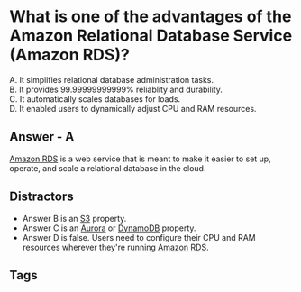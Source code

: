 # What is one of the advantages of the Amazon Relational Database Service (Amazon RDS)?

A. It simplifies relational database administration tasks.  
B. It provides 99.99999999999% reliablity and durability.  
C. It automatically scales databases for loads.  
D. It enabled users to dynamically adjust CPU and RAM resources.  

## Answer - A
[Amazon RDS](./202309120141) is a web service that is meant to make it easier to set up, operate, and scale a relational database in the cloud.  

## Distractors
* Answer B is an [S3](./202309110516) property.  
* Answer C is an [Aurora](https://github.com/EliotKhachi//publicZk/tree/main/202309120144) or [DynamoDB](./202309120319) property.  
* Answer D is false. Users need to configure their CPU and RAM resources wherever they're running [Amazon RDS](./202309120141).  

## Tags
